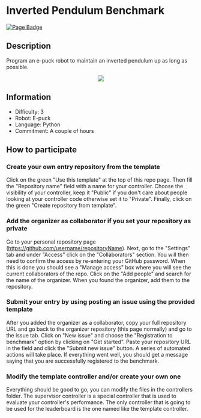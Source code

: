# Inverted Pendulum Benchmark

[![Page Badge](https://badgen.net/badge/icon/Benchmark?label=Page)](https://cyberbotics.github.io/benchmark-page?url=https://github.com/cyberbotics/inverted-pendulum-benchmark/blob/main/worlds/inverted_pendulum.wbt)

## Description
Program an e-puck robot to maintain an inverted pendulum up as long as possible.

<p align="center">
  <img src="./preview/thumbnail.jpg">
</p>

## Information
- Difficulty: 3
- Robot: E-puck
- Language: Python
- Commitment: A couple of hours

## How to participate

### Create your own entry repository from the template

Click on the green "Use this template" at the top of this repo page.
Then fill the "Repository name" field with a name for your controller.
Choose the visibility of your controller, keep it "Public" if you don't care about people looking at your controller code otherwise set it to "Private".
Finally, click on the green "Create repository from template".

### Add the organizer as collaborator if you set your repository as private

Go to your personal repository page (https://github.com/username/repositoryName).
Next, go to the "Settings" tab and under "Access" click on the "Collaborators" section.
You will then need to confirm the access by re-entering your GitHub password.
When this is done you should see a "Manage access" box where you will see the current collaborators of the repo.
Click on the "Add people" and search for the name of the organizer. When you found the organizer, add them to the repository.

### Submit your entry by using posting an issue using the provided template

After you added the organizer as a collaborator, copy your full repository URL and go back to the organizer repository (this page normally)
and go to the issue tab.
Click on "New issue" and choose the "Registration to benchmark" option by clicking on "Get started".
Paste your repository URL in the field and click the "Submit new issue" button.
A series of automated actions will take place. If everything went well, you should get a message saying that you are successfully registered to the benchmark.

### Modify the template controller and/or create your own one

Everything should be good to go, you can modify the files in the controllers folder.
The supervisor controller is a special controller that is used to evaluate your controller's performance.
The only controller that is going to be used for the leaderboard is the one named like the template controller.
